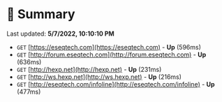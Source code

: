 # 📖 Summary
Last updated: **5/7/2022, 10:10:10 PM**

- `GET` [https://eseqtech.com](https://eseqtech.com) - **Up** (596ms)
- `GET` [http://forum.eseqtech.com](http://forum.eseqtech.com) - **Up** (636ms)
- `GET` [http://hexp.net](http://hexp.net) - **Up** (231ms)
- `GET` [http://ws.hexp.net](http://ws.hexp.net) - **Up** (216ms)
- `GET` [http://eseqtech.com/infoline](http://eseqtech.com/infoline) - **Up** (477ms)
